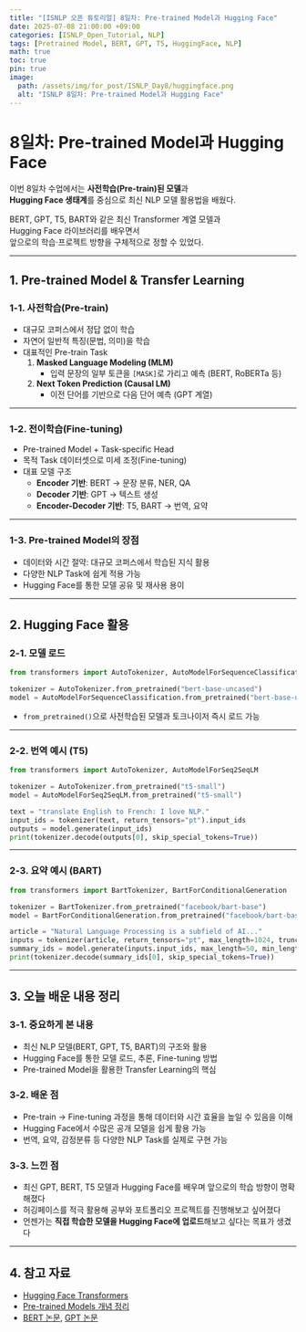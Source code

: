```yaml
---
title: "[ISNLP 오픈 튜토리얼] 8일차: Pre-trained Model과 Hugging Face"
date: 2025-07-08 21:00:00 +09:00
categories: [ISNLP_Open_Tutorial, NLP]
tags: [Pretrained Model, BERT, GPT, T5, HuggingFace, NLP]
math: true
toc: true
pin: true
image:
  path: /assets/img/for_post/ISNLP_Day8/huggingface.png
  alt: "ISNLP 8일차: Pre-trained Model과 Hugging Face"
---
```


# 8일차: Pre-trained Model과 Hugging Face

이번 8일차 수업에서는 **사전학습(Pre-train)된 모델**과  
**Hugging Face 생태계**를 중심으로 최신 NLP 모델 활용법을 배웠다.  

BERT, GPT, T5, BART와 같은 최신 Transformer 계열 모델과  
Hugging Face 라이브러리를 배우면서  
앞으로의 학습·프로젝트 방향을 구체적으로 정할 수 있었다.

---

## 1. Pre-trained Model & Transfer Learning

### 1-1. 사전학습(Pre-train)
- 대규모 코퍼스에서 정답 없이 학습
- 자연어 일반적 특징(문법, 의미)을 학습
- 대표적인 Pre-train Task
  1. **Masked Language Modeling (MLM)**  
     - 입력 문장의 일부 토큰을 `[MASK]`로 가리고 예측 (BERT, RoBERTa 등)
  2. **Next Token Prediction (Causal LM)**  
     - 이전 단어를 기반으로 다음 단어 예측 (GPT 계열)

---

### 1-2. 전이학습(Fine-tuning)
- Pre-trained Model + Task-specific Head
- 목적 Task 데이터셋으로 미세 조정(Fine-tuning)
- 대표 모델 구조
  - **Encoder 기반**: BERT → 문장 분류, NER, QA
  - **Decoder 기반**: GPT → 텍스트 생성
  - **Encoder-Decoder 기반**: T5, BART → 번역, 요약

---

### 1-3. Pre-trained Model의 장점
- 데이터와 시간 절약: 대규모 코퍼스에서 학습된 지식 활용
- 다양한 NLP Task에 쉽게 적용 가능
- Hugging Face를 통한 모델 공유 및 재사용 용이

---

## 2. Hugging Face 활용

### 2-1. 모델 로드
```py
from transformers import AutoTokenizer, AutoModelForSequenceClassification

tokenizer = AutoTokenizer.from_pretrained("bert-base-uncased")
model = AutoModelForSequenceClassification.from_pretrained("bert-base-uncased")
```

- `from_pretrained()`으로 사전학습된 모델과 토크나이저 즉시 로드 가능

---

### 2-2. 번역 예시 (T5)
```py
from transformers import AutoTokenizer, AutoModelForSeq2SeqLM

tokenizer = AutoTokenizer.from_pretrained("t5-small")
model = AutoModelForSeq2SeqLM.from_pretrained("t5-small")

text = "translate English to French: I love NLP."
input_ids = tokenizer(text, return_tensors="pt").input_ids
outputs = model.generate(input_ids)
print(tokenizer.decode(outputs[0], skip_special_tokens=True))
```

---

### 2-3. 요약 예시 (BART)
```py
from transformers import BartTokenizer, BartForConditionalGeneration

tokenizer = BartTokenizer.from_pretrained("facebook/bart-base")
model = BartForConditionalGeneration.from_pretrained("facebook/bart-base")

article = "Natural Language Processing is a subfield of AI..."
inputs = tokenizer(article, return_tensors="pt", max_length=1024, truncation=True)
summary_ids = model.generate(inputs.input_ids, max_length=50, min_length=10)
print(tokenizer.decode(summary_ids[0], skip_special_tokens=True))
```

---

## 3. 오늘 배운 내용 정리

### 3-1. 중요하게 본 내용
- 최신 NLP 모델(BERT, GPT, T5, BART)의 구조와 활용
- Hugging Face를 통한 모델 로드, 추론, Fine-tuning 방법
- Pre-trained Model을 활용한 Transfer Learning의 핵심

### 3-2. 배운 점
- Pre-train → Fine-tuning 과정을 통해 데이터와 시간 효율을 높일 수 있음을 이해
- Hugging Face에서 수많은 공개 모델을 쉽게 활용 가능
- 번역, 요약, 감정분류 등 다양한 NLP Task를 실제로 구현 가능

### 3-3. 느낀 점
- 최신 GPT, BERT, T5 모델과 Hugging Face를 배우며 앞으로의 학습 방향이 명확해졌다
- 허깅페이스를 적극 활용해 공부와 포트폴리오 프로젝트를 진행해보고 싶어졌다
- 언젠가는 **직접 학습한 모델을 Hugging Face에 업로드**해보고 싶다는 목표가 생겼다

---

## 4. 참고 자료
- [Hugging Face Transformers](https://huggingface.co/transformers/)
- [Pre-trained Models 개념 정리](https://wikidocs.net/166759)
- [BERT 논문](https://arxiv.org/abs/1810.04805), [GPT 논문](https://arxiv.org/abs/2005.14165)
